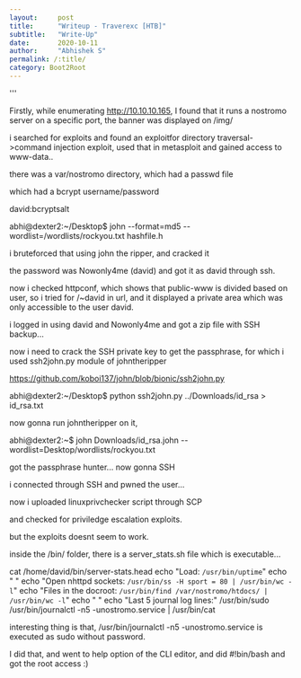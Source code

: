 ```yaml
---
layout:     post
title:      "Writeup - Traverexc [HTB]"
subtitle:   "Write-Up"
date:       2020-10-11 
author:     "Abhishek S"
permalink: /:title/
category: Boot2Root
---
```


'''

Firstly, while enumerating http://10.10.10.165, I found that it runs a nostromo server on a specific port, the banner was displayed on /img/

i searched for exploits and found an exploitfor directory traversal->command injection exploit, used that in metasploit and gained access to www-data..

there was a var/nostromo directory, which had a passwd file

which had a bcrypt username/password

david:bcryptsalt


abhi@dexter2:~/Desktop$ john --format=md5 --wordlist=/wordlists/rockyou.txt hashfile.h

i bruteforced that using john the ripper, and cracked it

the password was Nowonly4me (david) and got it as david through ssh.


now i checked httpconf, which shows that public-www is divided based on user, so i tried for /~david in url, and it displayed a private area which was only accessible to the user david.

i logged in using david and Nowonly4me and got a zip file with SSH backup...


now i need to crack the SSH private key to get the passphrase, for which i used ssh2john.py module of johntheripper


https://github.com/koboi137/john/blob/bionic/ssh2john.py


abhi@dexter2:~/Desktop$ python ssh2john.py ../Downloads/id_rsa > id_rsa.txt


now gonna run johntheripper on it,

abhi@dexter2:~$ john Downloads/id_rsa.john --wordlist=Desktop/wordlists/rockyou.txt


got the passphrase hunter... now gonna SSH

i connected through SSH and pwned the user...

now i uploaded linuxprivchecker script through SCP 

and checked for priviledge escalation exploits.

but the exploits doesnt seem to work.


inside the /bin/ folder, there is a server_stats.sh file which is executable...


cat /home/david/bin/server-stats.head
echo "Load: `/usr/bin/uptime`"
echo " "
echo "Open nhttpd sockets: `/usr/bin/ss -H sport = 80 | /usr/bin/wc -l`"
echo "Files in the docroot: `/usr/bin/find /var/nostromo/htdocs/ | /usr/bin/wc -l`"
echo " "
echo "Last 5 journal log lines:"
/usr/bin/sudo /usr/bin/journalctl -n5 -unostromo.service | /usr/bin/cat 


interesting thing is that,   /usr/bin/journalctl -n5 -unostromo.service is executed as sudo without password.


I did that, and went to help option of the CLI editor, and did #!bin/bash and got the root access :)
